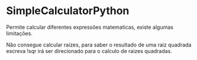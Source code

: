 # SimpleCalculatorPython

Permite calcular diferentes expressões matematicas, existe algumas limitações.

Não consegue calcular raizes, para saber o resultado de uma raiz quadrada escreva !sqr irá ser direcionado para o calculo de raizes quadradas.
